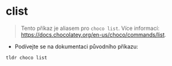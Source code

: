 # clist

> Tento příkaz je aliasem pro `choco list`.
> Více informací: <https://docs.chocolatey.org/en-us/choco/commands/list>.

- Podívejte se na dokumentaci původního příkazu:

`tldr choco list`
